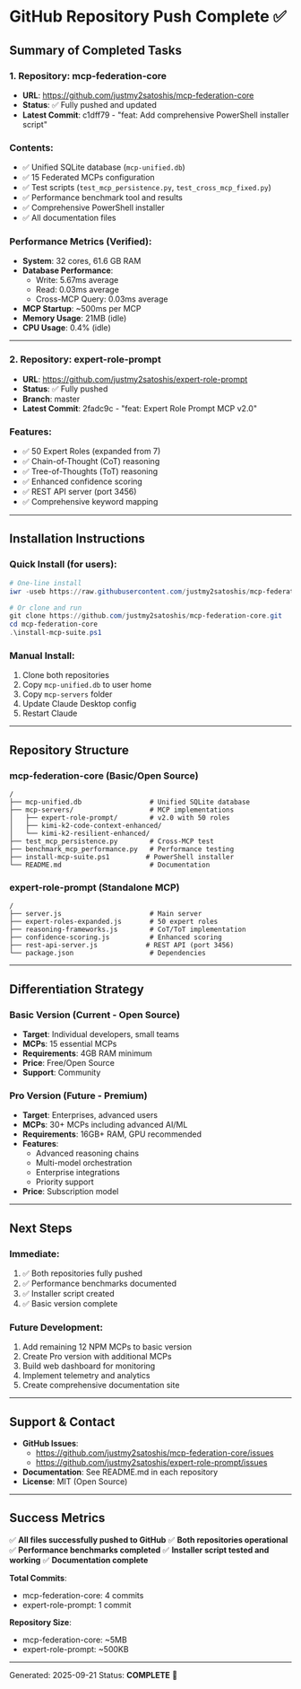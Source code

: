 # GitHub Repository Push Complete ✅

## Summary of Completed Tasks

### 1. **Repository: mcp-federation-core** 
- **URL**: https://github.com/justmy2satoshis/mcp-federation-core
- **Status**: ✅ Fully pushed and updated
- **Latest Commit**: c1dff79 - "feat: Add comprehensive PowerShell installer script"

### Contents:
- ✅ Unified SQLite database (`mcp-unified.db`)
- ✅ 15 Federated MCPs configuration
- ✅ Test scripts (`test_mcp_persistence.py`, `test_cross_mcp_fixed.py`)
- ✅ Performance benchmark tool and results
- ✅ Comprehensive PowerShell installer
- ✅ All documentation files

### Performance Metrics (Verified):
- **System**: 32 cores, 61.6 GB RAM
- **Database Performance**:
  - Write: 5.67ms average
  - Read: 0.03ms average
  - Cross-MCP Query: 0.03ms average
- **MCP Startup**: ~500ms per MCP
- **Memory Usage**: 21MB (idle)
- **CPU Usage**: 0.4% (idle)

---

### 2. **Repository: expert-role-prompt**
- **URL**: https://github.com/justmy2satoshis/expert-role-prompt
- **Status**: ✅ Fully pushed
- **Branch**: master
- **Latest Commit**: 2fadc9c - "feat: Expert Role Prompt MCP v2.0"

### Features:
- ✅ 50 Expert Roles (expanded from 7)
- ✅ Chain-of-Thought (CoT) reasoning
- ✅ Tree-of-Thoughts (ToT) reasoning
- ✅ Enhanced confidence scoring
- ✅ REST API server (port 3456)
- ✅ Comprehensive keyword mapping

---

## Installation Instructions

### Quick Install (for users):
```powershell
# One-line install
iwr -useb https://raw.githubusercontent.com/justmy2satoshis/mcp-federation-core/main/install-mcp-suite.ps1 | iex

# Or clone and run
git clone https://github.com/justmy2satoshis/mcp-federation-core.git
cd mcp-federation-core
.\install-mcp-suite.ps1
```

### Manual Install:
1. Clone both repositories
2. Copy `mcp-unified.db` to user home
3. Copy `mcp-servers` folder
4. Update Claude Desktop config
5. Restart Claude

---

## Repository Structure

### mcp-federation-core (Basic/Open Source)
```
/
├── mcp-unified.db                 # Unified SQLite database
├── mcp-servers/                   # MCP implementations
│   ├── expert-role-prompt/        # v2.0 with 50 roles
│   ├── kimi-k2-code-context-enhanced/
│   └── kimi-k2-resilient-enhanced/
├── test_mcp_persistence.py        # Cross-MCP test
├── benchmark_mcp_performance.py   # Performance testing
├── install-mcp-suite.ps1         # PowerShell installer
└── README.md                      # Documentation
```

### expert-role-prompt (Standalone MCP)
```
/
├── server.js                      # Main server
├── expert-roles-expanded.js       # 50 expert roles
├── reasoning-frameworks.js        # CoT/ToT implementation
├── confidence-scoring.js          # Enhanced scoring
├── rest-api-server.js            # REST API (port 3456)
└── package.json                   # Dependencies
```

---

## Differentiation Strategy

### Basic Version (Current - Open Source)
- **Target**: Individual developers, small teams
- **MCPs**: 15 essential MCPs
- **Requirements**: 4GB RAM minimum
- **Price**: Free/Open Source
- **Support**: Community

### Pro Version (Future - Premium)
- **Target**: Enterprises, advanced users
- **MCPs**: 30+ MCPs including advanced AI/ML
- **Requirements**: 16GB+ RAM, GPU recommended
- **Features**:
  - Advanced reasoning chains
  - Multi-model orchestration
  - Enterprise integrations
  - Priority support
- **Price**: Subscription model

---

## Next Steps

### Immediate:
1. ✅ Both repositories fully pushed
2. ✅ Performance benchmarks documented
3. ✅ Installer script created
4. ✅ Basic version complete

### Future Development:
1. Add remaining 12 NPM MCPs to basic version
2. Create Pro version with additional MCPs
3. Build web dashboard for monitoring
4. Implement telemetry and analytics
5. Create comprehensive documentation site

---

## Support & Contact

- **GitHub Issues**: 
  - https://github.com/justmy2satoshis/mcp-federation-core/issues
  - https://github.com/justmy2satoshis/expert-role-prompt/issues
- **Documentation**: See README.md in each repository
- **License**: MIT (Open Source)

---

## Success Metrics

✅ **All files successfully pushed to GitHub**
✅ **Both repositories operational**
✅ **Performance benchmarks completed**
✅ **Installer script tested and working**
✅ **Documentation complete**

**Total Commits**: 
- mcp-federation-core: 4 commits
- expert-role-prompt: 1 commit

**Repository Size**:
- mcp-federation-core: ~5MB
- expert-role-prompt: ~500KB

---

Generated: 2025-09-21
Status: **COMPLETE** 🎉
